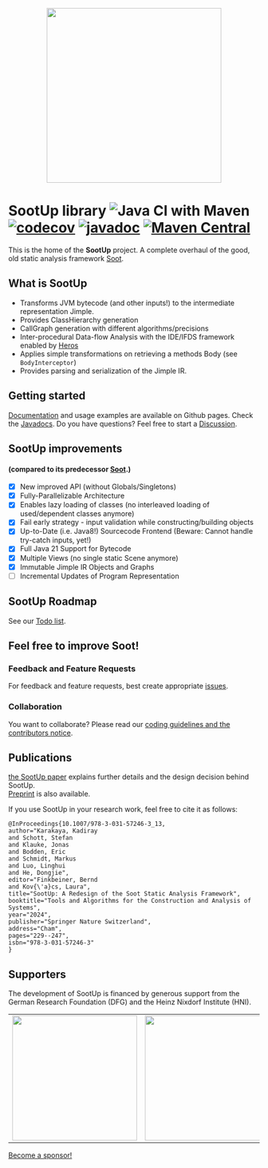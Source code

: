 <p align="center">
<img width="350px" src="https://github.com/soot-oss/SootUp/blob/develop/docs/img/SootUpLogo.svg">
</p> 

# SootUp library ![Java CI with Maven](https://github.com/soot-oss/SootUp/workflows/Java%20CI%20with%20Maven/badge.svg?branch=develop) [![codecov](https://codecov.io/gh/soot-oss/SootUp/branch/develop/graph/badge.svg?token=ELA7U7IAWD)](https://codecov.io/gh/soot-oss/SootUp) [![javadoc](https://javadoc.io/badge2/org.soot-oss/sootup.core/javadoc.svg)](https://javadoc.io/doc/org.soot-oss/sootup.core) [![Maven Central](https://maven-badges.herokuapp.com/maven-central/org.soot-oss/sootup.core/badge.svg)](https://central.sonatype.com/artifact/org.soot-oss/sootup)

This is the home of the **SootUp** project.
A complete overhaul of the good, old static analysis framework [Soot](https://github.com/soot-oss/soot).

## What is SootUp
- Transforms JVM bytecode (and other inputs!) to the intermediate representation Jimple.
- Provides ClassHierarchy generation
- CallGraph generation with different algorithms/precisions
- Inter-procedural Data-flow Analysis with the IDE/IFDS framework enabled by [Heros](https://github.com/Sable/heros)
- Applies simple transformations on retrieving a methods Body (see `BodyInterceptor`)
- Provides parsing and serialization of the Jimple IR.

## Getting started
[Documentation](https://soot-oss.github.io/SootUp/) and usage examples are available on Github pages.
Check the [Javadocs](https://soot-oss.github.io/SootUp/apidocs).
Do you have questions? Feel free to start a [Discussion](https://github.com/soot-oss/SootUp/discussions).


## SootUp improvements 
#### (compared to its predecessor [Soot](https://github.com/soot-oss/soot).)
- [x] New improved API (without Globals/Singletons)
- [x] Fully-Parallelizable Architecture
- [x] Enables lazy loading of classes (no interleaved loading of used/dependent classes anymore)
- [x] Fail early strategy - input validation while constructing/building objects
- [x] Up-to-Date (i.e. Java8!) Sourcecode Frontend (Beware: Cannot handle try-catch inputs, yet!)
- [x] Full Java 21 Support for Bytecode
- [x] Multiple Views (no single static Scene anymore)
- [x] Immutable Jimple IR Objects and Graphs
- [ ] Incremental Updates of Program Representation

## SootUp Roadmap
See our [Todo list](https://github.com/soot-oss/SootUp/wiki/TODOs).

## Feel free to improve Soot!

### Feedback and Feature Requests
For feedback and feature requests, best create appropriate [issues](../../issues).

### Collaboration
You want to collaborate? Please read our [coding guidelines and the contributors notice](../../wiki/contribution-to-SootUp).


## Publications
[the SootUp paper](https://doi.org/10.1007/978-3-031-57246-3_13) explains further details and the design decision behind SootUp.  
[Preprint](/docs/assets/SootUp-paper.pdf) is also available.

If you use SootUp in your research work, feel free to cite it as follows:

```
@InProceedings{10.1007/978-3-031-57246-3_13,
author="Karakaya, Kadiray
and Schott, Stefan
and Klauke, Jonas
and Bodden, Eric
and Schmidt, Markus
and Luo, Linghui
and He, Dongjie",
editor="Finkbeiner, Bernd
and Kov{\'a}cs, Laura",
title="SootUp: A Redesign of the Soot Static Analysis Framework",
booktitle="Tools and Algorithms for the Construction and Analysis of Systems",
year="2024",
publisher="Springer Nature Switzerland",
address="Cham",
pages="229--247",
isbn="978-3-031-57246-3"
}
```

## Supporters
The development of SootUp is financed by generous support from the German Research Foundation (DFG) and
the Heinz Nixdorf Institute (HNI).

<table border="0">
<tr>
<td><img src="https://soot-oss.github.io/soot/images/dfg_logo_englisch_blau_en.jpg" width="250" > </td>
<td><img src="https://soot-oss.github.io/soot/images/Heinz_Nixdorf_Institut_Logo_CMYK.jpg" width="250" ></td>
</tr>
</table>

[Become a sponsor!](https://github.com/sponsors/soot-oss)
